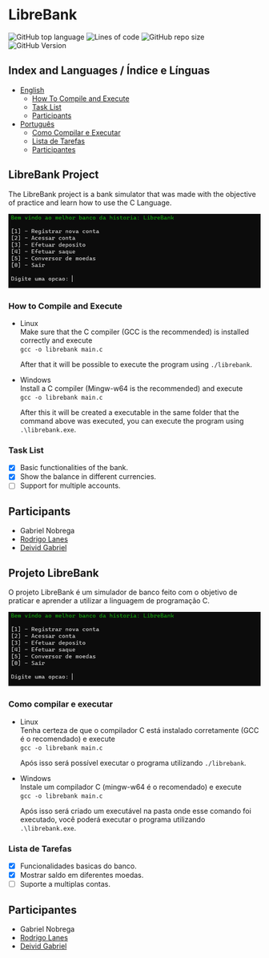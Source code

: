 # LibreBank

![GitHub top language](https://img.shields.io/github/languages/top/Fukubi/LibreBank)
![Lines of code](https://img.shields.io/tokei/lines/github/Fukubi/LibreBank)
![GitHub repo size](https://img.shields.io/github/repo-size/Fukubi/LibreBank)
![GitHub Version](https://img.shields.io/badge/Version-0.0.1-blue)

## Index and Languages / Índice e Línguas

* [English](##LibreBank-Project)  
  * [How To Compile and Execute](###How-to-Compile-and-Execute)
  * [Task List](###Task-List)
  * [Participants](##Participants)
* [Português](##Projeto-LibreBank)
  * [Como Compilar e Executar](###Como-compilar-e-executar)
  * [Lista de Tarefas](###Lista-de-Tarefas)
  * [Participantes](##Participantes)

## LibreBank Project

The LibreBank project is a bank simulator that was made with the objective of practice and learn how to use the C Language.

![Main Screen](https://raw.githubusercontent.com/Fukubi/LibreBank/main/DEMO/tela_principal.PNG)

### How to Compile and Execute

- Linux  
    Make sure that the C compiler (GCC is the recommended) is installed correctly and execute  
    ```gcc -o librebank main.c```  

    After that it will be possible to execute the program using ```./librebank```.

- Windows  
    Install a C compiler (Mingw-w64 is the recommended) and execute  
    ```gcc -o librebank main.c```

    After this it will be created a executable in the same folder that the command above was executed, you can execute the program using ```.\librebank.exe```.
### Task List

- [x] Basic functionalities of the bank.
- [x] Show the balance in different currencies.
- [ ] Support for multiple accounts.

## Participants

* Gabriel Nobrega
* [Rodrigo Lanes](https://github.com/rodrigolanesm)
* [Deivid Gabriel](https://github.com/Fukubi)

## Projeto LibreBank

O projeto LibreBank é um simulador de banco feito com o objetivo de praticar e aprender a utilizar a linguagem de programação C.

![Tela Inicial](https://raw.githubusercontent.com/Fukubi/LibreBank/main/DEMO/tela_principal.PNG)

### Como compilar e executar

- Linux  
    Tenha certeza de que o compilador C está instalado corretamente (GCC é o recomendado) e execute  
    ```gcc -o librebank main.c```  

    Após isso será possível executar o programa utilizando ```./librebank```.

- Windows  
    Instale um compilador C (mingw-w64 é o recomendado) e execute  
    ```gcc -o librebank main.c```

    Após isso será criado um executável na pasta onde esse comando foi executado, você poderá executar o programa utilizando ```.\librebank.exe```.
### Lista de Tarefas

- [x] Funcionalidades basicas do banco.
- [x] Mostrar saldo em diferentes moedas.
- [ ] Suporte a multiplas contas.

## Participantes

* Gabriel Nobrega
* [Rodrigo Lanes](https://github.com/rodrigolanesm)
* [Deivid Gabriel](https://github.com/Fukubi)
